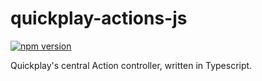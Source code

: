 # quickplay-actions-js
[![npm version](https://badge.fury.io/js/%40quickplaymod%2Fquickplay-actions-js.svg)](https://www.npmjs.com/package/@quickplaymod/quickplay-actions-js)

Quickplay's central Action controller, written in Typescript.
